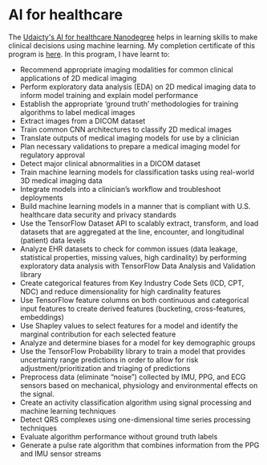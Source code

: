 # AI for healthcare

The [Udaicty's AI for healthcare Nanodegree](https://www.udacity.com/course/ai-for-healthcare-nanodegree--nd320) helps in learning skills to make clinical decisions using machine learning. My completion certificate of this program is [here](https://confirm.udacity.com/FF2CSUG5). In this program, I have learnt to:

* Recommend appropriate imaging modalities for common clinical applications of 2D medical imaging
* Perform exploratory data analysis (EDA) on 2D medical imaging data to inform model training and explain model performance       
* Establish the appropriate ‘ground truth’ methodologies for training algorithms to label medical images
* Extract images from a DICOM dataset
* Train common CNN architectures to classify 2D medical images
* Translate outputs of medical imaging models for use by a clinician 
* Plan necessary validations to prepare a medical imaging model for regulatory approval       
* Detect major clinical abnormalities in a DICOM dataset
* Train machine learning models for classification tasks using real-world 3D medical imaging data
* Integrate models into a clinician’s workflow and troubleshoot deployments 
* Build machine learning models in a manner that is compliant with U.S. healthcare data security and privacy standards
* Use the TensorFlow Dataset API to scalably extract, transform, and load datasets that are aggregated at the line, encounter, and longitudinal (patient) data levels       
* Analyze EHR datasets to check for common issues (data leakage, statistical properties, missing values, high cardinality) by performing exploratory data analysis with TensorFlow Data Analysis and Validation library       
* Create categorical features from Key Industry Code Sets (ICD, CPT, NDC) and reduce dimensionality for high cardinality features
* Use TensorFlow feature columns on both continuous and categorical input features to create derived features (bucketing, cross-features, embeddings) 
* Use Shapley values to select features for a model and identify the marginal contribution for each selected feature
* Analyze and determine biases for a model for key demographic groups
* Use the TensorFlow Probability library to train a model that provides uncertainty range predictions in  order to allow for risk adjustment/prioritization and triaging of predictions
* Preprocess data (eliminate “noise”) collected by IMU, PPG, and ECG sensors based on mechanical,  physiology and environmental effects on the signal.       
* Create an activity classification algorithm using signal processing and machine learning techniques
* Detect QRS complexes using one-dimensional time series processing techniques
* Evaluate algorithm performance without ground truth labels
* Generate a pulse rate algorithm that combines information from the PPG and IMU sensor streams
